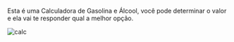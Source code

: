 Esta é uma Calculadora de Gasolina e Álcool, você pode determinar o valor e ela vai te responder qual a melhor opção.

![calc](https://user-images.githubusercontent.com/92822406/179608474-64d756a7-2de5-4c18-8104-c1c24ecd23e3.png)
